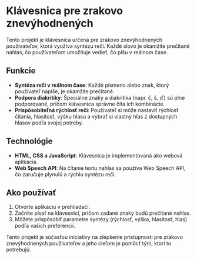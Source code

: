# Klávesnica pre zrakovo znevýhodnených

Tento projekt je klávesnica určená pre zrakovo znevýhodnených používateľov, ktorá využíva syntézu reči. Každé slovo je okamžite prečítané nahlas, čo používateľom umožňuje vedieť, čo píšu v reálnom čase.

## Funkcie
- **Syntéza reči v reálnom čase**: Každé písmeno alebo znak, ktorý používateľ napíše, je okamžite prečítané.
- **Podpora diakritiky**: Špeciálne znaky a diakritika (napr. č, š, ď) sú plne podporované, pričom klávesnica správne číta ich kombinácie.
- **Prispôsobiteľná rýchlosť reči**: Používateľ si môže nastaviť rýchlosť čítania, hlasitosť, výšku hlasu a vybrať si vlastný hlas z dostupných hlasov podľa svojej potreby.

## Technológie
- **HTML, CSS a JavaScript**: Klávesnica je implementovaná ako webová aplikácia.
- **Web Speech API**: Na čítanie textu nahlas sa používa Web Speech API, čo zaručuje plynulú a rýchlu syntézu reči.

## Ako používať
1. Otvorte aplikáciu v prehliadači.
2. Začnite písať na klávesnici, pričom zadané znaky budú prečítané nahlas.
3. Môžete prispôsobiť parametre syntézy (rýchlosť, výška, hlasitosť, hlas) podľa vašich preferencií.

Tento projekt je súčasťou iniciatívy na zlepšenie prístupnosti pre zrakovo znevýhodnených používateľov a jeho cieľom je pomôcť tým, ktorí to potrebujú.

